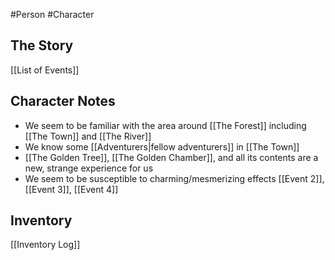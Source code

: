 #Person #Character 

## The Story
[[List of Events]]

## Character Notes
- We seem to be familiar with the area around [[The Forest]] including [[The Town]] and [[The River]]
- We know some [[Adventurers|fellow adventurers]] in [[The Town]]
- [[The Golden Tree]], [[The Golden Chamber]], and all its contents are a new, strange experience for us
- We seem to be susceptible to charming/mesmerizing effects [[Event 2]], [[Event 3]], [[Event 4]]


## Inventory
[[Inventory Log]]